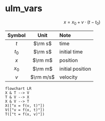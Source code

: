# ulm_vars
$$\tag{1}
x = x_0 + v \cdot (t - t_0)
$$

Symbol | Unit | Note
:-: | :-: | :-
$t$ | $\rm s$ | time
$t_0$ | $\rm s$ | initial time
$x$ | $\rm m$ | position
$x_0$ | $\rm m$ | initial position
$v$ | $\rm m/s$ | velocity

```mermaid
flowchart LR
X & T --> V
T & V --> X
X & V --> T
X(["x = f(v, t)"])
V(["v = f(x, t)"])
T(["t = f(x, v)"])
```
